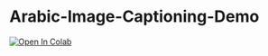 # Arabic-Image-Captioning-Demo
<a href="https://github.com/moaaztaha/Arabic-Image-Captioning-Demo/blob/main/Demo_notebook.ipynb" target="_parent"><img src="https://colab.research.google.com/assets/colab-badge.svg" alt="Open In Colab"/></a>
